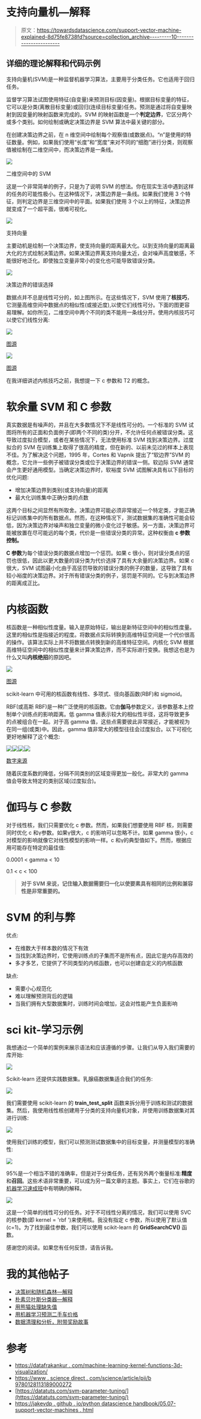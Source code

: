 # 支持向量机—解释

> 原文：<https://towardsdatascience.com/support-vector-machine-explained-8d75fe8738fd?source=collection_archive---------10----------------------->

## 详细的理论解释和代码示例

支持向量机(SVM)是一种监督机器学习算法，主要用于分类任务。它也适用于回归任务。

监督学习算法试图使用特征(自变量)来预测目标(因变量)。根据目标变量的特征，它可以是分类(离散目标变量)或回归(连续目标变量)任务。预测是通过将自变量映射到因变量的映射函数来完成的。SVM 的映射函数是一个**判定边界**，它区分两个或多个类别。如何绘制或确定决策边界是 SVM 算法中最关键的部分。

在创建决策边界之前，在 n 维空间中绘制每个观察值(或数据点)。“n”是使用的特征数量。例如，如果我们使用“长度”和“宽度”来对不同的“细胞”进行分类，则观察值被绘制在二维空间中，而决策边界是一条线。

![](img/da8192810ec482975c1d67ee8edeceda.png)

二维空间中的 SVM

这是一个非常简单的例子，只是为了说明 SVM 的想法。你在现实生活中遇到这样的任务的可能性极小。在这种情况下，决策边界是一条线。如果我们使用 3 个特征，则判定边界是三维空间中的平面。如果我们使用 3 个以上的特征，决策边界就变成了一个超平面，很难可视化。

![](img/87ad9ab39cfb85b0db5f62248e6a4cc1.png)

支持向量

主要动机是绘制一个决策边界，使支持向量的距离最大化。以到支持向量的距离最大化的方式绘制决策边界。如果决策边界离支持向量太近，会对噪声高度敏感，不能很好地泛化。即使独立变量非常小的变化也可能导致错误分类。

![](img/ae95e26da1f9152d05bd999fd7fb6b61.png)

决策边界的错误选择

数据点并不总是线性可分的，如上图所示。在这些情况下，SVM 使用了**核技巧**，它测量高维空间中数据点的相似性(或接近度),以使它们线性可分。下面的图更容易理解。如你所见，二维空间中两个不同的类不能用一条线分开。使用内核技巧可以使它们线性分离:

![](img/5f3bb5909d859511a85ab9455015f9b9.png)

[图源](https://jakevdp.github.io/PythonDataScienceHandbook/05.07-support-vector-machines.html)

![](img/27541a08bab2fe472b8871118b3de144.png)

[图源](https://jakevdp.github.io/PythonDataScienceHandbook/05.07-support-vector-machines.html)

在我详细讲述内核技巧之前，我想提一下 c 参数和 T2 的概念。

# **软余量 SVM 和 C 参数**

真实数据是有噪声的，并且在大多数情况下不是线性可分的。一个标准的 SVM 试图将所有的正面和负面例子(即两个不同的类)分开，不允许任何点被错误分类。这导致过度拟合模型，或者在某些情况下，无法使用标准 SVM 找到决策边界。过度拟合的 SVM 在训练集上取得了很高的精度，但在新的、以前未见过的样本上表现不佳。为了解决这个问题，1995 年，Cortes 和 Vapnik 提出了“软边界”SVM 的概念，它允许一些例子被错误分类或位于决策边界的错误一侧。软边际 SVM 通常会产生更好通用模型。当确定决策边界时，软裕度 SVM 试图解决具有以下目标的优化问题:

*   增加决策边界到类别(或支持向量)的距离
*   最大化训练集中正确分类的点数

这两个目标之间显然有所取舍。决策边界可能必须非常接近一个特定类，才能正确标记训练集中的所有数据点。然而，在这种情况下，测试数据集的准确性可能会较低，因为决策边界对噪声和独立变量的微小变化过于敏感。另一方面，决策边界可能被放置在尽可能远的每个类，代价是一些错误分类的异常。这种权衡由 **c 参数控制。**

**C 参数**为每个错误分类的数据点增加一个惩罚。如果 c 很小，则对误分类点的惩罚也很低，因此以更大数量的误分类为代价选择了具有大余量的决策边界。如果 c 很大，SVM 试图最小化由于高惩罚导致的错误分类的例子的数量，这导致了具有较小裕度的决策边界。对于所有错误分类的例子，惩罚是不同的。它与到决策边界的距离成正比。

# **内核函数**

核函数是一种相似性度量。输入是原始特征，输出是新特征空间中的相似性度量。这里的相似性是指接近的程度。将数据点实际转换到高维特征空间是一个代价很高的操作。该算法实际上并不将数据点转换到新的高维特征空间。内核化 SVM 根据高维特征空间中的相似性度量来计算决策边界，而不实际进行变换。我想这也是为什么又叫**内核绝招**的原因吧。

![](img/f16fcde25b5c74312ea77ba4a642748f.png)

[图源](https://www.sciencedirect.com/science/article/pii/B9780128113189000272)

scikit-learn 中可用的核函数有线性、多项式、径向基函数(RBF)和 sigmoid。

RBF(或高斯 RBF)是一种广泛使用的核函数。它由**伽马**参数定义，该参数基本上控制单个训练点的影响距离。低 gamma 值表示较大的相似性半径，这将导致更多的点被组合在一起。对于高 gamma 值，这些点需要彼此非常接近，才能被视为在同一组(或类)中。因此，gamma 值非常大的模型往往会过度拟合。以下可视化更好地解释了这个概念:

![](img/87fd93ad69cb56976f08aa8dfbcc564d.png)![](img/10e607d5f49b75963eb044100690ece2.png)![](img/aa76be5d19f3088ef56e653bb4ce7d7b.png)![](img/e938383f2cb5e6dd29ee88922c46e153.png)

[数字来源](https://datatuts.com/svm-parameter-tuning/)

随着灰度系数的降低，分隔不同类别的区域变得更加一般化。非常大的 gamma 值会导致太特定的类别区域(过度拟合)。

# **伽玛与 C 参数**

对于线性核，我们只需要优化 c 参数。然而，如果我们想要使用 RBF 核，则需要同时优化 c 和γ参数。如果γ很大，c 的影响可以忽略不计。如果 gamma 很小，c 对模型的影响就像它对线性模型的影响一样。c 和γ的典型值如下。然而，根据应用可能存在特定的最佳值:

0.0001 < gamma < 10

0.1 < c < 100

> **对于 SVM 来说，记住输入数据需要归一化以使要素具有相同的比例和兼容性是非常重要的。**

# **SVM 的利与弊**

优点:

*   在维数大于样本数的情况下有效
*   当找到决策边界时，它使用训练点的子集而不是所有点，因此它是内存高效的
*   多才多艺，它提供了不同类型的内核函数，也可以创建自定义的内核函数

缺点:

*   需要小心规范化
*   难以理解预测背后的逻辑
*   当我们拥有大型数据集时，训练时间会增加，这会对性能产生负面影响

# **sci kit-学习示例**

我想通过一个简单的案例来展示语法和应该遵循的步骤。让我们从导入我们需要的库开始:

![](img/6f911c8167477b459c4c928272331711.png)

Scikit-learn 还提供实践数据集。乳腺癌数据集适合我们的任务:

![](img/9c0b699e96dae8328ed271398983684e.png)

我们需要使用 scikit-learn 的 **train_test_split** 函数来拆分用于训练和测试的数据集。然后，我使用线性核创建用于分类的支持向量机对象，并使用训练数据集对其进行训练:

![](img/a382bc5e9ef16b6e1e6c80a8c881b27d.png)

使用我们训练的模型，我们可以预测测试数据集中的目标变量，并测量模型的准确性:

![](img/2c5245d94e830ca58a387a12e0ce70fa.png)

95%是一个相当不错的准确率，但是对于分类任务，还有另外两个衡量标准:**精度**和**召回**。这些术语非常重要，可以成为另一篇文章的主题。事实上，它们在谷歌的[机器学习速成班](https://developers.google.com/machine-learning/crash-course/classification/precision-and-recall)中有明确的解释。

![](img/0d271376faa5d8adc200840af45c0e91.png)

这是一个简单的线性可分的任务。对于不可线性分离的情况，我们可以使用 SVC 的核参数(即 kernel = 'rbf ')来使用核。我没有指定 c 参数，所以使用了默认值(c=1)。为了找到最佳参数，我们可以使用 scikit-learn 的 **GridSearchCV()** 函数。

感谢您的阅读。如果您有任何反馈，请告诉我。

# 我的其他帖子

*   [决策树和随机森林—解释](/decision-tree-and-random-forest-explained-8d20ddabc9dd)
*   [朴素贝叶斯分类器—解释](/naive-bayes-classifier-explained-50f9723571ed)
*   [用熊猫处理缺失值](/handling-missing-values-with-pandas-b876bf6f008f)
*   [用机器学习预测二手车价格](/predicting-used-car-prices-with-machine-learning-fea53811b1ab)
*   [数据清理和分析，附带奖励故事](/data-cleaning-and-analysis-with-a-bonus-story-36b3ae39564c)

# 参考

*   [https://datafrakankur . com/machine-learning-kernel-functions-3d-visualization/](https://datafreakankur.com/machine-learning-kernel-functions-3d-visualization/)
*   [https://www . science direct . com/science/article/pii/b 9780128113189000272](https://www.sciencedirect.com/science/article/pii/B9780128113189000272)
*   [https://datatuts.com/svm-parameter-tuning/](https://datatuts.com/svm-parameter-tuning/)
*   [https://jakevdp . github . io/python datascience handbook/05.07-support-vector-machines . html](https://jakevdp.github.io/PythonDataScienceHandbook/05.07-support-vector-machines.html)